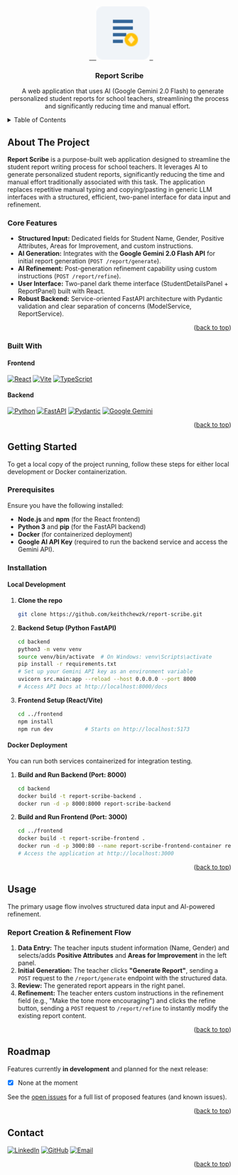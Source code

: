 <a id="readme-top"></a>

<div align="center">
  <a href="https://github.com/keithchewzk/report-scribe">
    <img src="frontend/public/report-scribe.svg" alt="Logo" width="120" height="120">
  </a>

<h3 align="center">Report Scribe</h3>

<p align="center">
    A web application that uses AI (Google Gemini 2.0 Flash) to generate personalized student reports for school teachers, streamlining the process and significantly reducing time and manual effort.
  </p>

</div>

<details>
  <summary>Table of Contents</summary>
  <ol>
    <li>
      <a href="#about-the-project">About The Project</a>
      <ul>
        <li><a href="#built-with">Built With</a></li>
      </ul>
    </li>
    <li>
      <a href="#getting-started">Getting Started</a>
      <ul>
        <li><a href="#prerequisites">Prerequisites</a></li>
        <li><a href="#installation">Installation</a></li>
      </ul>
    </li>
    <li><a href="#usage">Usage</a></li>
    <li><a href="#roadmap">Roadmap</a></li>
    <li><a href="#contact">Contact</a></li>
  </ol>
</details>

## About The Project

**Report Scribe** is a purpose-built web application designed to streamline the student report writing process for school teachers. It leverages AI to generate personalized student reports, significantly reducing the time and manual effort traditionally associated with this task. The application replaces repetitive manual typing and copying/pasting in generic LLM interfaces with a structured, efficient, two-panel interface for data input and refinement.

### Core Features

- **Structured Input:** Dedicated fields for Student Name, Gender, Positive Attributes, Areas for Improvement, and custom instructions.
- **AI Generation:** Integrates with the **Google Gemini 2.0 Flash API** for initial report generation (`POST /report/generate`).
- **AI Refinement:** Post-generation refinement capability using custom instructions (`POST /report/refine`).
- **User Interface:** Two-panel dark theme interface (StudentDetailsPanel + ReportPanel) built with React.
- **Robust Backend:** Service-oriented FastAPI architecture with Pydantic validation and clear separation of concerns (ModelService, ReportService).

<p align="right">(<a href="#readme-top">back to top</a>)</p>

### Built With

#### Frontend

[![React][React.js]][React-url] [![Vite][Vite.js]][Vite-url] [![TypeScript][TypeScript.js]][TypeScript-url]

#### Backend 

[![Python][Python.js]][Python-url] [![FastAPI][FastAPI.js]][FastAPI-url] [![Pydantic][Pydantic.js]][Pydantic-url] [![Google Gemini][Gemini.js]][Gemini-url]

<p align="right">(<a href="#readme-top">back to top</a>)</p>

## Getting Started

To get a local copy of the project running, follow these steps for either local development or Docker containerization.

### Prerequisites

Ensure you have the following installed:

- **Node.js** and **npm** (for the React frontend)
- **Python 3** and **pip** (for the FastAPI backend)
- **Docker** (for containerized deployment)
- **Google AI API Key** (required to run the backend service and access the Gemini API).

### Installation

#### Local Development

1.  **Clone the repo**

    ```sh
    git clone https://github.com/keithchewzk/report-scribe.git
    ```

2.  **Backend Setup (Python FastAPI)**

    ```bash
    cd backend
    python3 -m venv venv
    source venv/bin/activate  # On Windows: venv\Scripts\activate
    pip install -r requirements.txt
    # Set up your Gemini API key as an environment variable
    uvicorn src.main:app --reload --host 0.0.0.0 --port 8000
    # Access API Docs at http://localhost:8000/docs
    ```

3.  **Frontend Setup (React/Vite)**
    ```bash
    cd ../frontend
    npm install
    npm run dev          # Starts on http://localhost:5173
    ```

#### Docker Deployment

You can run both services containerized for integration testing.

1.  **Build and Run Backend (Port: 8000)**
    ```bash
    cd backend
    docker build -t report-scribe-backend .
    docker run -d -p 8000:8000 report-scribe-backend
    ```
2.  **Build and Run Frontend (Port: 3000)**
    ```bash
    cd ../frontend
    docker build -t report-scribe-frontend .
    docker run -d -p 3000:80 --name report-scribe-frontend-container report-scribe-frontend
    # Access the application at http://localhost:3000
    ```

<p align="right">(<a href="#readme-top">back to top</a>)</p>

## Usage

The primary usage flow involves structured data input and AI-powered refinement.

### Report Creation & Refinement Flow

1.  **Data Entry:** The teacher inputs student information (Name, Gender) and selects/adds **Positive Attributes** and **Areas for Improvement** in the left panel.
2.  **Initial Generation:** The teacher clicks **"Generate Report"**, sending a `POST` request to the `/report/generate` endpoint with the structured data.
3.  **Review:** The generated report appears in the right panel.
4.  **Refinement:** The teacher enters custom instructions in the refinement field (e.g., "Make the tone more encouraging") and clicks the refine button, sending a `POST` request to `/report/refine` to instantly modify the existing report content.

<p align="right">(<a href="#readme-top">back to top</a>)</p>

## Roadmap

Features currently **in development** and planned for the next release:

- [x] None at the moment

See the [open issues](https://github.com/keithchewzk/report-scribe/issues) for a full list of proposed features (and known issues).

<p align="right">(<a href="#readme-top">back to top</a>)</p>

## Contact

[![LinkedIn][LinkedIn.badge]][LinkedIn.url] [![GitHub][GitHub.badge]][GitHub.url] [![Email][Email.badge]][Email.url]

<p align="right">(<a href="#readme-top">back to top</a>)</p>

[React.js]: https://img.shields.io/badge/React-20232A?style=for-the-badge&logo=react&logoColor=61DAFB
[React-url]: https://reactjs.org/
[Vite.js]: https://img.shields.io/badge/Vite-646CFF?style=for-the-badge&logo=vite&logoColor=white
[Vite-url]: https://vitejs.dev/
[TypeScript.js]: https://img.shields.io/badge/TypeScript-007ACC?style=for-the-badge&logo=typescript&logoColor=white
[TypeScript-url]: https://www.typescriptlang.org/
[Python.js]: https://img.shields.io/badge/Python-3776AB?style=for-the-badge&logo=python&logoColor=white
[Python-url]: https://www.python.org/
[FastAPI.js]: https://img.shields.io/badge/FastAPI-005571?style=for-the-badge&logo=fastapi
[FastAPI-url]: https://fastapi.tiangolo.com/
[Pydantic.js]: https://img.shields.io/badge/Pydantic-E92063?style=for-the-badge&logo=pydantic&logoColor=white
[Pydantic-url]: https://pydantic.dev/
[Gemini.js]: https://img.shields.io/badge/Google_Gemini-2C80FF?style=for-the-badge&logo=google&logoColor=white
[Gemini-url]: https://ai.google.dev/
[LinkedIn.badge]: https://img.shields.io/badge/-LinkedIn-0077B5?style=for-the-badge&logo=linkedin&logoColor=white
[LinkedIn.url]: https://www.linkedin.com/in/keithchewzikai
[GitHub.badge]: https://img.shields.io/badge/GitHub-100000?style=for-the-badge&logo=github&logoColor=white
[GitHub.url]: https://github.com/keithchewzk
[Email.badge]: https://img.shields.io/badge/Gmail-D14836?style=for-the-badge&logo=gmail&logoColor=white
[Email.url]: mailto:keithchewzk@gmail.com
